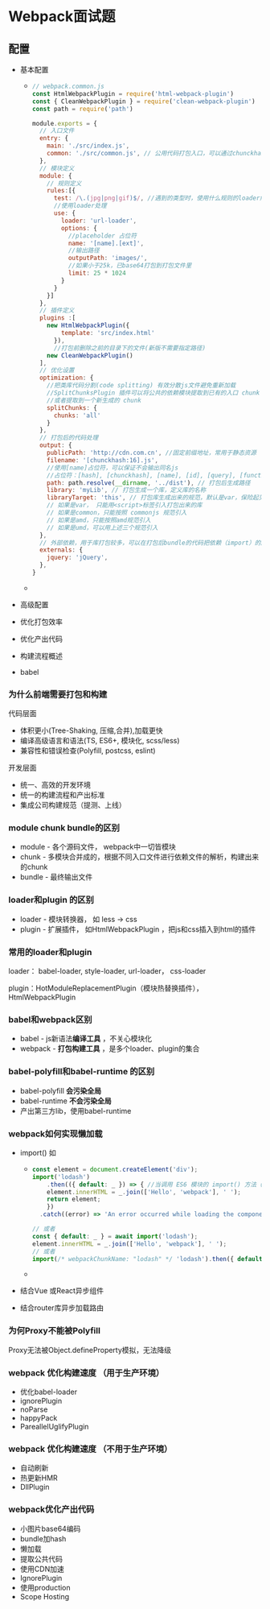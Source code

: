 # Webpack面试题

## 配置

- 基本配置

  - ```js
    // webpack.common.js
    const HtmlWebpackPlugin = require('html-webpack-plugin')
    const { CleanWebpackPlugin } = require('clean-webpack-plugin')
    const path = require('path')
    
    module.exports = {
      // 入口文件
      entry: {
        main: './src/index.js',
        common: './src/common.js', // 公用代码打包入口，可以通过chunckhash确认不同打包后的bundle
      },
      // 模块定义
      module: {
        // 规则定义
        rules:[{
          test: /\.(jpg|png|gif)$/, //遇到的类型时，使用什么规则的loader解析
          //使用loader处理 
          use: {
            loader: 'url-loader',
            options: {
              //placeholder 占位符
              name: '[name].[ext]',
              //输出路径
              outputPath: 'images/',
              //如果小于25k，已base64打包到打包文件里
              limit: 25 * 1024
            }
          }
        }]
      },
      // 插件定义
      plugins :[
        new HtmlWebpackPlugin({
            template: 'src/index.html'
          }),
          //打包前删除之前的目录下的文件(新版不需要指定路径)
        new CleanWebpackPlugin()
      ],
      // 优化设置
      optimization: {
        //把类库代码分割(code splitting) 有效分散js文件避免重新加载
        //SplitChunksPlugin 插件可以将公共的依赖模块提取到已有的入口 chunk 中，
        //或者提取到一个新生成的 chunk
        splitChunks: {
          chunks: 'all'
        }
      },
      // 打包后的代码处理
      output: {
        publicPath: 'http://cdn.com.cn', //固定前缀地址，常用于静态资源
        filename: '[chunckhash:16].js',
        //使用[name]占位符，可以保证不会输出同名js
        //占位符：[hash], [chunckhash], [name], [id], [query], [function]
        path: path.resolve(__dirname, '../dist'), // 打包后生成路径
        library: 'myLib', // 打包生成一个库，定义库的名称
        libraryTarget: 'this', // 打包库生成出来的规范，默认是var，保险起见可以用this
        // 如果是var， 只能用<script>标签引入打包出来的库
        // 如果是common，只能按照 commonjs 规范引入
        // 如果是amd，只能按照amd规范引入
        // 如果是umd，可以用上述三个规范引入
      },
      // 外部依赖，用于库打包较多，可以在打包后bundle的代码把依赖（import）的库排除
      externals: {
        jquery: 'jQuery',
      },
    }
    ```
    
  - 

- 高级配置

- 优化打包效率

- 优化产出代码

- 构建流程概述

- babel

###  为什么前端需要打包和构建

代码层面

- 体积更小(Tree-Shaking, 压缩,合并),加载更快
- 编译高级语言和语法(TS, ES6+, 模块化, scss/less)
- 兼容性和错误检查(Polyfill, postcss, eslint)

开发层面

- 统一、高效的开发环境
- 统一的构建流程和产出标准
- 集成公司构建规范（提测、上线）



### module chunk bundle的区别

- module - 各个源码文件， webpack中一切皆模块
- chunk - 多模块合并成的，根据不同入口文件进行依赖文件的解析，构建出来的chunk
- bundle - 最终输出文件



### loader和plugin 的区别

- loader - 模块转换器， 如 less -> css
- plugin - 扩展插件， 如HtmlWebpackPlugin ，把js和css插入到html的插件



### 常用的loader和plugin

loader： babel-loader, style-loader, url-loader， css-loader

plugin：HotModuleReplacementPlugin（模块热替换插件），HtmlWebpackPlugin



### babel和webpack区别

- babel - js新语法**编译工具** ，不关心模块化
- webpack - **打包构建工具** ，是多个loader、plugin的集合



### babel-polyfill和babel-runtime 的区别

- babel-polyfill **会污染全局**
- babel-runtime **不会污染全局**
- 产出第三方lib，使用babel-runtime



### webpack如何实现懒加载

- import()  如

  - ```js
    const element = document.createElement('div');
    import('lodash')
    	.then(({ default: _ }) => { //当调用 ES6 模块的 import() 方法（引入模块）时，必须指向模块的 .default 值
      	element.innerHTML = _.join(['Hello', 'webpack'], ' ');
      	return element;
    	})
      .catch((error) => 'An error occurred while loading the component');
    
    // 或者
    const { default: _ } = await import('lodash');
    element.innerHTML = _.join(['Hello', 'webpack'], ' ');
    // 或者
    import(/* webpackChunkName: "lodash" */ 'lodash').then({ default: _ } => {const a = _.join(['Hello'], ' ')});
    ```

  - 

- 结合Vue 或React异步组件

- 结合router库异步加载路由

### 为何Proxy不能被Polyfill

Proxy无法被Object.defineProperty模拟，无法降级

### webpack 优化构建速度 （用于生产环境）

- 优化babel-loader
- ignorePlugin
- noParse
- happyPack
- PareallelUglifyPlugin

### webpack 优化构建速度 （不用于生产环境）

- 自动刷新
- 热更新HMR
- DllPlugin

### webpack优化产出代码

- 小图片base64编码
- bundle加hash
- 懒加载
- 提取公共代码
- 使用CDN加速
- IgnorePlugin
- 使用production
- Scope Hosting